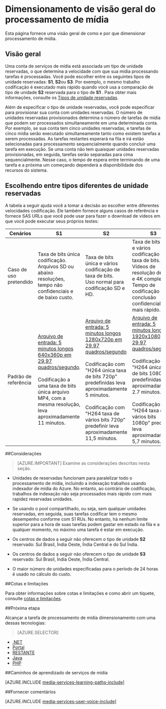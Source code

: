 <properties
    pageTitle="Visão geral do processamento de mídia de dimensionamento | Microsoft Azure"
    description="Este tópico é uma visão geral do processamento de mídia dimensionamento com os serviços de mídia do Azure."
    services="media-services"
    documentationCenter=""
    authors="juliako"
    manager="erikre"
    editor=""/>

<tags
    ms.service="media-services"
    ms.workload="media"
    ms.tgt_pltfrm="na"
    ms.devlang="na"
    ms.topic="article"
    ms.date="08/29/2016"
    ms.author="juliako"/>


# <a name="scaling-media-processing-overview"></a>Dimensionamento de visão geral do processamento de mídia

Esta página fornece uma visão geral de como e por que dimensionar processamento de mídia. 

## <a name="overview"></a>Visão geral

Uma conta de serviços de mídia está associada um tipo de unidade reservadas, o que determina a velocidade com que sua mídia processando tarefas é processadas. Você pode escolher entre os seguintes tipos de unidade reservadas: **S1**, **S2**ou **S3**. Por exemplo, o mesmo trabalho codificação é executado mais rápido quando você usa a comparação de tipo de unidade **S2** reservada para o tipo de **S1** . Para obter mais informações, consulte os [Tipos de unidade reservadas](https://azure.microsoft.com/blog/high-speed-encoding-with-azure-media-services/).

Além de especificar o tipo de unidade reservadas, você pode especificar para provisionar sua conta com unidades reservadas. O número de unidades reservadas provisionados determina o número de tarefas de mídia que podem ser processados simultaneamente em uma determinada conta. Por exemplo, se sua conta tem cinco unidades reservadas, e tarefas de cinco mídia serão executado simultaneamente tanto como existem tarefas a serem processadas. As tarefas restantes esperará na fila e irá estão selecionadas para processamento sequencialmente quando concluir uma tarefa em execução. Se uma conta não tem quaisquer unidades reservadas provisionadas, em seguida, tarefas serão separadas para cima sequencialmente. Nesse caso, o tempo de espera entre terminando de uma tarefa e a próxima um começando dependerá a disponibilidade dos recursos do sistema.

## <a name="choosing-between-different-reserved-unit-types"></a>Escolhendo entre tipos diferentes de unidade reservadas

A tabela a seguir ajuda você a tomar a decisão ao escolher entre diferentes velocidades codificação. Ele também fornece alguns casos de referência e fornece SAS URLs que você pode usar para fazer o download de vídeos em que você pode executar seus próprios testes:

Cenários|**S1**|**S2**|**S3**|
----------|------------|----------|------------
Caso de uso pretendido| Taxa de bits única codificação. <br/>Arquivos SD ou abaixo resoluções, tempo não confidenciais e de baixo custo.|Taxa de bits única e vários codificação de taxa de bits.<br/>Uso normal para codificação SD e HD. |Taxa de bits única e vários codificação de taxa de bits.<br/>Vídeos de resolução de HD e 4K completos. Tempo de codificação de conclusão confidencial e mais rápido. 
Padrão de referência|[Arquivo de entrada: 5 minutos longos 640x360p em 29,97 quadros/segundo](https://wamspartners.blob.core.windows.net/for-long-term-share/Whistler_5min_360p30.mp4?sr=c&si=AzureDotComReadOnly&sig=OY0TZ%2BP2jLK7vmcQsCTAWl33GIVCu67I02pgarkCTNw%3D).<br/><br/>Codificação a uma taxa de bits única arquivo MP4, com a mesma resolução, leva aproximadamente 11 minutos.|[Arquivo de entrada: 5 minutos longos 1280x720p em 29,97 quadros/segundo](https://wamspartners.blob.core.windows.net/for-long-term-share/Whistler_5min_720p30.mp4?sr=c&si=AzureDotComReadOnly&sig=OY0TZ%2BP2jLK7vmcQsCTAWl33GIVCu67I02pgarkCTNw%3D)<br/><br/>Codificação com "H264 única taxa de bits 720p" predefinidas leva aproximadamente 5 minutos.<br/><br/>Codificação com "H264 taxa de vários bits 720p" predefinir leva aproximadamente 11,5 minutos.|[Arquivo de entrada: 5 minutos longos 1920x1080p em 29,97 quadros/segundo](https://wamspartners.blob.core.windows.net/for-long-term-share/Whistler_5min_1080p30.mp4?sr=c&si=AzureDotComReadOnly&sig=OY0TZ%2BP2jLK7vmcQsCTAWl33GIVCu67I02pgarkCTNw%3D). <br/><br/>Codificação com "H264 única taxa de bits 1080p" predefinidas leva aproximadamente 2.7 minutos.<br/><br/>Codificação com "H264 taxa de vários bits 1080p" predefinir leva aproximadamente 5,7 minutos.

##<a name="considerations"></a>Considerações

>[AZURE.IMPORTANT] Examine as considerações descritas nesta seção.  

- Unidades de reservadas funcionam para paralelizar todo o processamento de mídia, incluindo a indexação trabalhos usando indexador de mídia do Azure.  No entanto, ao contrário de codificação, trabalhos de indexação não seja processados mais rápido com mais rapidez reservadas unidades.

- Se usando o pool compartilhado, ou seja, sem qualquer unidades reservadas, em seguida, suas tarefas codificar tem o mesmo desempenho conforme com S1 RUs. No entanto, há nenhum limite superior para a hora de suas tarefas podem gastar em estado na fila e a qualquer momento, no máximo uma tarefa é estar em execução.

- Os centros de dados a seguir não oferecem o tipo de unidade **S2** reservado: Sul Brasil, Índia Oeste, Índia Central e do Sul Índia.

- Os centros de dados a seguir não oferecem o tipo de unidade **S3** reservado: Sul Brasil, Índia Oeste, Índia Central.

- O maior número de unidades especificadas para o período de 24 horas é usado no cálculo do custo.


##<a name="quotas-and-limitations"></a>Cotas e limitações

Para obter informações sobre cotas e limitações e como abrir um tíquete, consulte [cotas e limitações](media-services-quotas-and-limitations.md).

##<a name="next-step"></a>Próxima etapa

Alcançar a tarefa de processamento de mídia dimensionamento com uma dessas tecnologias: 

> [AZURE.SELECTOR]
- [.NET](media-services-dotnet-encoding-units.md)
- [Portal](media-services-portal-scale-media-processing.md)
- [RESTANTE](https://msdn.microsoft.com/library/azure/dn859236.aspx)
- [Java](https://github.com/southworkscom/azure-sdk-for-media-services-java-samples)
- [PHP](https://github.com/Azure/azure-sdk-for-php/tree/master/examples/MediaServices)

##<a name="media-services-learning-paths"></a>Caminhos de aprendizado de serviços de mídia

[AZURE.INCLUDE [media-services-learning-paths-include](../../includes/media-services-learning-paths-include.md)]

##<a name="provide-feedback"></a>Fornecer comentários

[AZURE.INCLUDE [media-services-user-voice-include](../../includes/media-services-user-voice-include.md)]
